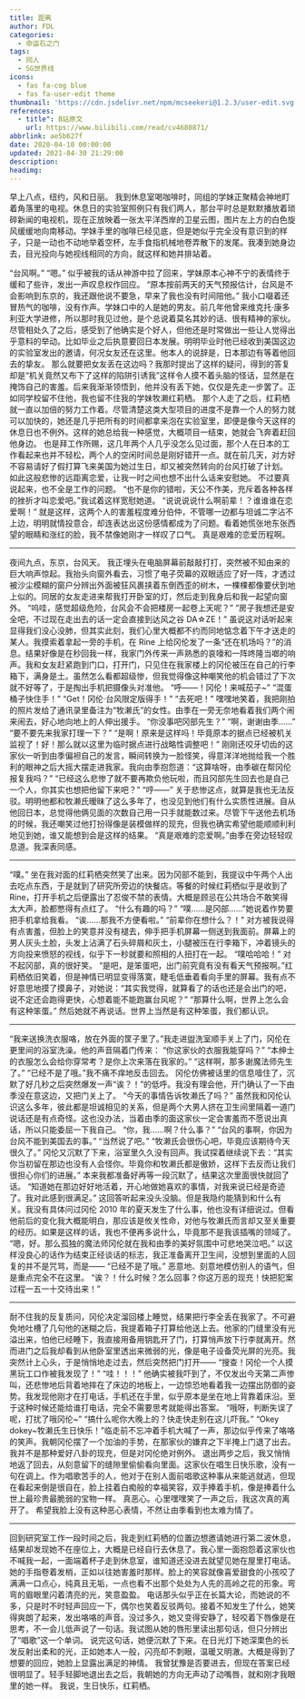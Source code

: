 ```yaml
---
title: 距离
author: FDL
categories:
  - 命运石之门
tags: 
  - 同人
  - SG世界线
icons:
  - fas fa-cog blue
  - fas fa-user-edit theme
thumbnail: 'https://cdn.jsdelivr.net/npm/mcseekeri@1.2.3/user-edit.svg'
references:
  - title": B站原文
    url: https://www.bilibili.com/read/cv4680871/
abbrlink: ae5b627f
date: 2020-04-10 00:00:00
updated: 2021-04-30 21:29:00
description:
headimg:
---
```


早上八点，纽约，风和日丽。
我到休息室喝咖啡时，同组的学妹正聚精会神地盯着角落里的电视。休息日的实验室照例只有我们两人，那台平时总是默默播放着琐碎新闻的电视机，现在正放映着一张太平洋西岸的卫星云图，图片左上方的白色旋风缓缓地向南移动。学妹手里的咖啡已经见底，但是她似乎完全没有意识到的样子，只是一动也不动地举着空杯，左手食指机械地卷弄散下的发尾。我凑到她身边去，目光投向与她视线相同的方向，就这样和她并排站着。

<!-- more -->

“台风啊。”
“嗯。”
似乎被我的话从神游中拉了回来，学妹原本心神不宁的表情终于缓和了些许，发出一声叹息权作回应。
“原本按前两天的天气预报估计，台风是不会影响到东京的，我还跟他说不要急，早来了我也没有时间陪他。”
我小口啜着还冒热气的咖啡，没有作声。学妹口中的人是她的男友。前几年他曾来维克托·康多利亚大学进修，所以那时我见过他，是个总说着莫名其妙的话、很有精神的家伙。尽管相处久了之后，感受到了他确实是个好人，但他还是时常做出一些让人觉得出乎意料的举动。比如毕业之后执意要回日本发展。明明毕业时他已经收到美国这边的实验室发出的邀请，何况女友还在这里。他本人的说辞是，日本那边有等着他回去的挚友。
那么就要把女友丢在这边吗？我那时提出了这样的疑问，得到的答复却是“机关竟然又布下了这样的陷阱引诱我”这样令人摸不着头脑的怪话，显然是在掩饰自己的害羞。后来我渐渐领悟到，他并没有丢下她，仅仅是先走一步罢了。正如同学校留不住他，我也留不住我的学妹牧濑红莉栖。
那个人走了之后，红莉栖就一直以加倍的努力工作着。尽管清楚这类大型项目的进度不是靠一个人的努力就可以加快的，她还是几乎把所有的时间都拿来泡在实验室里，即便是像今天这样的休息日也不例外。这样的她总给我一种感觉，大概项目一结束，她就会飞奔着赶回他身边。
也是拜工作所赐，这几年两个人几乎没怎么见过面，那个人在日本的工作看起来也并不轻松，两个人的空闲时间总是刚好错开一点。就在前几天，对方好不容易请好了假打算飞来美国为她过生日，却又被突然转向的台风打破了计划。
如此这般悲惨的远距离恋爱，让我一时之间也想不出什么话来安慰她。
不过要真说起来，也不全是工作的问题。
“也不是你的错啦，天公不作美，充斥着各种各样的挫折才叫恋爱吧。”我试着这样宽慰她道。
“说说说说什么啊前辈！？谁谁谁在恋爱啊！”
就是这样，这两个人的害羞程度难分伯仲，不管哪一边都与坦诚二字沾不上边，明明就情投意合，却连表达出这份感情都成为了问题。看着她慌张地东张西望的眼睛和涨红的脸，我不禁像她刚才一样叹了口气。
真是艰难的恋爱历程啊。

---

夜间九点，东京，台风天。
我正埋头在电脑屏幕前敲敲打打，突然被不知由来的巨大响声惊起。我抬头向窗外看去，习惯了电子荧幕的双眼适应了好一阵，才透过被沙尘模糊的窗户分辨出外面被狂风裹挟着东倒西歪的树木，一棵棵都像要伏到地上似的。同居的女友走进来帮我打开卧室的灯，然后走到我身后和我一起望向窗外。
“呜哇，感觉超级危险，台风会不会把楼房一起卷上天呢？”
“房子我想还是安全吧，不过现在走出去的话一定会直接到达风之谷 DA☆ZE！”
虽说这对话听起来显得我们没心没肺，但其实此刻，我们心里大概都不约而同地惦念着下午才送走的某人。我摸索着拿起一旁的手机，在 Rine 上给冈伦发了一条“还在机场吗？”的消息。结果好像是在秒回我一样，我家门外传来一声熟悉的哀嚎和一阵咚隆当啷的响声。我和女友赶紧跑到门口，打开门，只见住在我家楼上的冈伦被压在自己的行李箱下，满身是土。虽然怎么看都超级惨，但我觉得像这种嘲笑他的机会错过了下次就不好等了，于是掏出手机把摄像头对准他。
“呼——！冈伦！来喊茄子~”
“混蛋桶子快住手！”
“Get！冈伦·台风限定版得手！”
“去死吧！”
嘿嘿地笑着，我把刚拍的照片发给了通讯录里备注为“牧濑氏”的女性。由季在一旁无奈地看着我们两个闹来闹去，好心地向地上的人伸出援手。
“你没事吧冈部先生？”
“啊，谢谢由季……”
“要不要先来我家打理一下？”
“是啊！原来是这样吗！毕竟原本的据点已经被机关监视了！好！那么就以这里为临时据点进行战略性调整吧！”
刚刚还咬牙切齿的这家伙一听到由季偏袒自己的发言，瞬间转换为一脸怪笑，得意洋洋地抛给我一个胜利的眼神之后大摇大摆走进我家。我向由季抱怨道：“这算啥呀，由季碳在帮冈伦报复我吗？”
“已经这么悲惨了就不要再欺负他玩啦，而且冈部先生回去也是自己一个人，你其实也想把他留下来吧？”
“哼——”
关于悲惨这点，就算是我也无法反驳。明明他都和牧濑氏暧昧了这么多年了，也没见到他们有什么实质性进展。自从他回日本，总觉得他俩见面的次数自己用一只手就能数过来。尽管下午送他去机场的时候，我还嘲笑过他打扮得像是装模做样的现充，但我也确实希望他能顺顺利利地见到她，谁又能想到会是这样的结果。
“真是艰难的恋爱啊。”由季在旁边轻轻叹息道。我深表同感。

---

“噗。”
坐在我对面的红莉栖突然笑了出来。因为冈部不能到，我提议中午两个人出去吃点东西，于是就到了研究所旁边的快餐店。等餐的时候红莉栖似乎是收到了 Rine，打开手机之后便露出了忍俊不禁的表情。大概是顾忌在公共场合不敢笑得太大声，脸都憋得有点红了。
“什么有趣的吗？”
“噗……是冈部……”她说着作势要把手机拿给我看。
“诶……那我不方便看啦。”
“前辈你在想什么？！”
对方被我说得有点害羞，但脸上的笑意并没有褪去，伸手把手机屏幕一侧送到我面前。屏幕上的男人灰头土脸，头发上沾满了石头碎屑和灰土，小腿被压在行李箱下，冲着镜头的方向投来愤怒的视线，似乎下一秒就要和照相的人扭打在一起。
“噗哈哈哈！”
对不起冈部，真的很好笑。
“是吧，是笨蛋吧，出门前究竟有没有看天气预报啊。”红莉栖依旧笑着，但是神情已明显变得落寞，睫毛低垂着看向手里的屏幕。我有点不好意思地摸了摸鼻子，对她说：“其实我觉得，就算看了的话也还是会出门的吧，说不定还会跑得更快，心想着能不能跑赢台风呢？”
“那算什么啊，世界上怎么会有这种笨蛋。”
然后她就不再说话。世界上当然是有这种笨蛋，我们都认识。

---

“我来送换洗衣服咯，放在外面的筐子里了。”我走进盥洗室顺手关上了门，冈伦在更里间的浴室洗澡。他的声音隔着门传来：
“你这家伙的衣服我能穿吗？”
“本绅士的衣服怎么会给你穿常考？是你上次来落在我家的。”
“这样啊，那多谢魔法师先生了。”
“已经不是了哦。”我不痛不痒地反击回去。
冈伦仿佛被话里的信息噎住了，沉默了好几秒之后突然爆发一声“诶？！”的低呼。我没有理会他，开门确认了一下由季没在意这边，又把门关上了。
“今天的事情告诉牧濑氏了吗？”
虽然我和冈伦认识这么多年，彼此都是坦诚相见的关系，但是两个大男人挤在卫生间里隔着一道门说话还是有点奇怪。这也没办法，当着由季的面这家伙一定会害羞而不愿说出真话，所以只能委屈一下我自己。
“你，我……啊？什么事？”
“台风的事啊，你因为台风不能到美国去的事。”
“当然说了吧。”
“牧濑氏会很伤心吧，毕竟应该期待今天很久了。”
冈伦又沉默了下来，浴室里久久没有回声。我试探着继续说下去：“其实你当初留在那边也没有人会怪你。毕竟你和牧濑氏都是傲娇，这样下去反而让我们很担心你们的进展。”
本来我都准备好再等一段沉默了，结果这次里面很快就回了话。
“知道她在那边好好地活着，开心地做她喜欢的事情，对我来说已经是奇迹了。我对此感到很满足。”
这回答听起来没头没脑。但是我隐约能猜到和什么有关。我没有具体问过冈伦 2010 年的夏天发生了什么事，他也没有详细说过。但看他前后的变化我大概能明白，那应该是攸关性命，对他与牧濑氏而言却又至关重要的经历。如果是这样的话，我也不便再多说什么，毕竟那不是我该插嘴的领域了。
“嗯，好。那么孤独的魔法师冈伦就在我和由季的美好氛围中可悲地哭泣吧。”
以这样没良心的话作为结束正经谈话的标志，我正准备离开卫生间，没想到里面的人回复的并不是咒骂，而是——
“已经不是了哦。”
恶意地、刻意地模仿别人的语气，但是重点完全不在这里。
“诶？！什么时候？怎么回事？你这万恶的现充！快把犯案过程一五一十交待出来！”

---

耐不住我的反复质问，冈伦决定溜回楼上睡觉，结果把行李全丢在我家了。不可避免地吐槽了几句他的迷糊之后，我提着箱子打算给他送上去。他家的门缝里没有光溢出来，怕他已经睡下，我直接用备用钥匙开了门，打算悄声放下行李就离开。然而进门之后我却看到从他卧室里透出来微弱的光，像是电子设备荧光屏的光亮。我突然计上心头，于是悄悄地走过去，然后突然把门打开——
“搜查！冈伦一个人摸黑玩工口作被我发现了！”
“哇！！！”
他确实被我吓到了，不仅发出今天第二声惨叫，还悲惨地后背着地摔在了床边的地板上，一边惊恐地看着我一边摆出防御的姿势。我发现他刚才在打电话，手机还在手里，似乎原本是坐在地上背靠着床沿。至于这种时候还能给谁打电话，完全不需要思考就能得出答案。
“哦呀，判断失误了呢，打扰了哦冈伦~”
“搞什么呢你大晚上的？快走快走别在这儿吓我。”
“Okey dokey~牧濑氏生日快乐！”临走前不忘冲着手机大喊了一声，那边似乎传来了咯咯的笑声。我朝冈伦摆了一个加油的手势，在那家伙的嫌弃之下半掩上门退了出去。
我并不是那种爱好八卦的现充，但是对冈伦绝对例外。
退出两步之后，我又悄悄地返了回去，从刻意留下的缝隙里偷偷看向里面。这家伙在唱生日快乐歌，没有一句在调上。作为唱歌苦手的人，他对于在别人面前唱歌这种事从来能逃就逃，但现在看起来倒是很自在，脸上挂着白痴般的幸福笑容，双手捧着手机，像是捧着什么世上最珍贵最脆弱的宝物一样。
真恶心。心里嘿嘿笑了一声之后，我这次真的离开了。
希望我脸上没有这种恶心表情，不然让由季看到也太难为情了。

---

回到研究室工作一段时间之后，我走到红莉栖的位置边想邀请她进行第二波休息，结果却发现她不在座位上，大概是已经自行去休息了。我心里一面抱怨着这家伙也不喊我一起，一面端着杯子走到休息室，谁知道还没进去就望见她在屋里打电话。她的手指卷着发梢，正如以往她害羞时那样。脸上的笑容就像喜爱甜食的小孩咬了满满一口点心，纯真且无垢，一点也看不出那个处处为人先的高岭之花的形象。弯弯的眉眼里闪着清亮的光，笑意盈盈。
电话那头似乎正在长篇大论，而她说的不多，只是时不时轻声回应一下，偶尔也笑着反驳两句。接着不知发生了什么，她笑得爽朗了起来，发出咯咯的声音。没过多久，她又变得安静了，轻咬着下唇像是在思考，不一会儿低声说了一句话。我试图从她的唇形里读出那句话，但只分辨出了“唱歌”这一个单词。
说完这句话，她便沉默了下来。在日光灯下她深栗色的长发反射出柔和的光，正如她本人一般，闪亮却不刺眼，温暖又明澈。大概是得到了想要的回应，她脸上显露出满足的神情。
我曾犹豫是否要进去，但现在答案已经很明显了。轻手轻脚地退出去之后，我朝她的方向无声动了动嘴唇，就和刚才我眼里的她一样。
我说，生日快乐，红莉栖。
